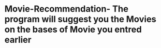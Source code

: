 # Movie-Recommendation- The program will suggest you the Movies on the bases of Movie you entred earlier 
